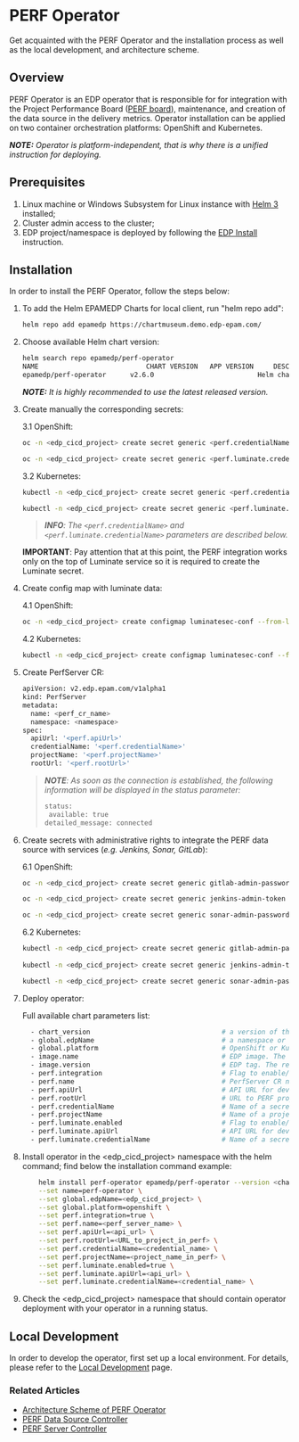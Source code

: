 # PERF Operator

Get acquainted with the PERF Operator and the installation process as well as the local development, 
and architecture scheme.

## Overview

PERF Operator is an EDP operator that is responsible for for integration with the Project Performance Board ([PERF board](https://kb.epam.com/display/EPMDMO/Project+Performance+Board)), 
maintenance, and creation of the data source in the delivery metrics. 
Operator installation can be applied on two container orchestration platforms: OpenShift and Kubernetes.

_**NOTE:** Operator is platform-independent, that is why there is a unified instruction for deploying._

## Prerequisites
1. Linux machine or Windows Subsystem for Linux instance with [Helm 3](https://helm.sh/docs/intro/install/) installed;
2. Cluster admin access to the cluster;
3. EDP project/namespace is deployed by following the [EDP Install](https://epam.github.io/edp-install/operator-guide/install-edp/) instruction.

## Installation
In order to install the PERF Operator, follow the steps below:

1. To add the Helm EPAMEDP Charts for local client, run "helm repo add":
     ```bash
     helm repo add epamedp https://chartmuseum.demo.edp-epam.com/
     ```
2. Choose available Helm chart version:
     ```bash
     helm search repo epamedp/perf-operator
     NAME                           CHART VERSION   APP VERSION     DESCRIPTION
     epamedp/perf-operator      v2.6.0                          Helm chart for Golang application/service deplo...
     ```

    _**NOTE:** It is highly recommended to use the latest released version._

3. Create manually the corresponding secrets:  

    3.1 OpenShift:
    ```bash
    oc -n <edp_cicd_project> create secret generic <perf.credentialName> --from-literal=username=<username_to_perf> --from-literal=password=<password_to_perf>
   
    oc -n <edp_cicd_project> create secret generic <perf.luminate.credentialName> --from-literal=username=<username_to_luminate> --from-literal=password=<password_to_luminate>
    ```

    3.2 Kubernetes: 
    ```bash
    kubectl -n <edp_cicd_project> create secret generic <perf.credentialName> --from-literal=username=<username_to_perf> --from-literal=password=<password_to_perf>
   
    kubectl -n <edp_cicd_project> create secret generic <perf.luminate.credentialName> --from-literal=username=<username_to_luminate> --from-literal=password=<password_to_luminate>
    ```
    >_**INFO**: The `<perf.credentialName>` and `<perf.luminate.credentialName>` parameters are described below._
    
    **IMPORTANT**: Pay attention that at this point, the PERF integration works only on the top of Luminate service so it is required to create the Luminate secret.
    
4. Create config map with luminate data:

    4.1 OpenShift:
    ```bash
    oc -n <edp_cicd_project> create configmap luminatesec-conf --from-literal=apiUrl=<api_url_to_get_luminate_token> --from-literal=credentialName=<perf.luminate.credentialName>
    ```

    4.2 Kubernetes: 
    ```bash
    kubectl -n <edp_cicd_project> create configmap luminatesec-conf --from-literal=apiUrl=<api_url_to_get_luminate_token> --from-literal=credentialName=<perf.luminate.credentialName>
    ```
    
5. Create PerfServer CR:

    ```bash
    apiVersion: v2.edp.epam.com/v1alpha1
    kind: PerfServer
    metadata:
      name: <perf_cr_name>
      namespace: <namespace>
    spec:
      apiUrl: '<perf.apiUrl>'
      credentialName: '<perf.credentialName>'
      projectName: '<perf.projectName>'
      rootUrl: '<perf.rootUrl>'
    ```
    
    >_**NOTE**: As soon as the connection is established, the following information will be displayed in the status parameter:_
    >```bash
    >status:
    >  available: true
    >detailed_message: connected
    >```
    
6. Create secrets with administrative rights to integrate the PERF data source with services (_e.g. Jenkins, Sonar, GitLab_):

    6.1 OpenShift:
    ```bash
    oc -n <edp_cicd_project> create secret generic gitlab-admin-password --from-literal=username=<username_to_gitlab> --from-literal=password=<password_to_gitlab>
   
    oc -n <edp_cicd_project> create secret generic jenkins-admin-token --from-literal=username=<username_to_jenkins> --from-literal=password=<password_to_jenkins>
   
    oc -n <edp_cicd_project> create secret generic sonar-admin-password --from-literal=username=<username_to_sonar> --from-literal=password=<password_to_sonar>
    ```

    6.2 Kubernetes: 
    ```bash
    kubectl -n <edp_cicd_project> create secret generic gitlab-admin-password --from-literal=username=<username_to_gitlab> --from-literal=password=<password_to_gitlab>
       
    kubectl -n <edp_cicd_project> create secret generic jenkins-admin-token --from-literal=username=<username_to_jenkins> --from-literal=password=<password_to_jenkins>
   
    kubectl -n <edp_cicd_project> create secret generic sonar-admin-password --from-literal=username=<username_to_sonar> --from-literal=password=<password_to_sonar>
    ```

7. Deploy operator:
  
     Full available chart parameters list:
     
   ```bash
     - chart_version                                 # a version of the PERF operator Helm chart;
     - global.edpName                                # a namespace or a project name (in case of OpenShift);
     - global.platform                               # OpenShift or Kubernetes;
     - image.name                                    # EDP image. The released image can be found on [Dockerhub](https://hub.docker.com/r/epamedp/perf-operator);
     - image.version                                 # EDP tag. The released image can be found on [Dockerhub](https://hub.docker.com/r/epamedp/perf-operator/tags);
     - perf.integration                              # Flag to enable/disable PERF integration (e.g. true/false);
     - perf.name                                     # PerfServer CR name;
     - perf.apiUrl                                   # API URL for development;
     - perf.rootUrl                                  # URL to PERF project;
     - perf.credentialName                           # Name of a secret with credentials to the PERF server;
     - perf.projectName                              # Name of a project in PERF;
     - perf.luminate.enabled                         # Flag to enable/disable Luminate integration (e.g. true/false);
     - perf.luminate.apiUrl                          # API URL for development;
     - perf.luminate.credentialName                  # Name of a secret with Luminate credentials;
   ```
   
8. Install operator in the <edp_cicd_project> namespace with the helm command; find below the installation command example:
    ```bash
        helm install perf-operator epamedp/perf-operator --version <chart_version> --namespace <edp_cicd_project> \
        --set name=perf-operator \
        --set global.edpName=<edp_cicd_project> \
        --set global.platform=openshift \
        --set perf.integration=true \
        --set perf.name=<perf_server_name> \
        --set perf.apiUrl=<api_url> \
        --set perf.rootUrl=<URL_to_project_in_perf> \
        --set perf.credentialName=<credential_name> \
        --set perf.projectName=<project_name_in_perf> \
        --set perf.luminate.enabled=true \
        --set perf.luminate.apiUrl=<api_url> \
        --set perf.luminate.credentialName=<credential_name> \
    ```
9. Check the <edp_cicd_project> namespace that should contain operator deployment with your operator in a running status.

## Local Development

In order to develop the operator, first set up a local environment. For details, please refer to the [Local Development](documentation/local_development.md) page.

### Related Articles

* [Architecture Scheme of PERF Operator](documentation/arch.md)
* [PERF Data Source Controller](documentation/perf_data_source_controller.md)
* [PERF Server Controller](documentation/perf_server_controller.md)